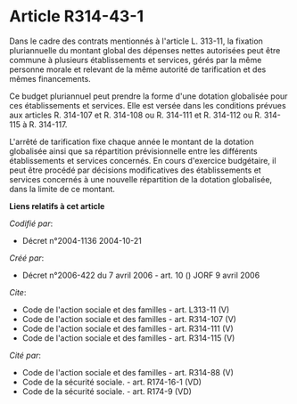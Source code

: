 # Article R314-43-1

Dans le cadre des contrats mentionnés à l'article L. 313-11, la fixation pluriannuelle du montant global des dépenses nettes
autorisées peut être commune à plusieurs établissements et services, gérés par la même personne morale et relevant de la même
autorité de tarification et des mêmes financements. 

Ce budget pluriannuel peut prendre la forme d'une dotation globalisée pour ces établissements et services. Elle est versée
dans les conditions prévues aux articles R. 314-107 et R. 314-108 ou R. 314-111 et R. 314-112 ou R. 314-115 à R. 314-117. 

L'arrêté de tarification fixe chaque année le montant de la dotation globalisée ainsi que sa répartition prévisionnelle entre
les différents établissements et services concernés. En cours d'exercice budgétaire, il peut être procédé par décisions
modificatives des établissements et services concernés à une nouvelle répartition de la dotation globalisée, dans la limite
de ce montant.

**Liens relatifs à cet article**

_Codifié par_:

  - Décret n°2004-1136 2004-10-21

_Créé par_:

  - Décret n°2006-422 du 7 avril 2006 - art. 10 () JORF 9 avril 2006

_Cite_:

  - Code de l'action sociale et des familles - art. L313-11 (V)
  - Code de l'action sociale et des familles - art. R314-107 (V)
  - Code de l'action sociale et des familles - art. R314-111 (V)
  - Code de l'action sociale et des familles - art. R314-115 (V)

_Cité par_:

  - Code de l'action sociale et des familles - art. R314-88 (V)
  - Code de la sécurité sociale. - art. R174-16-1 (VD)
  - Code de la sécurité sociale. - art. R174-9 (VD)
